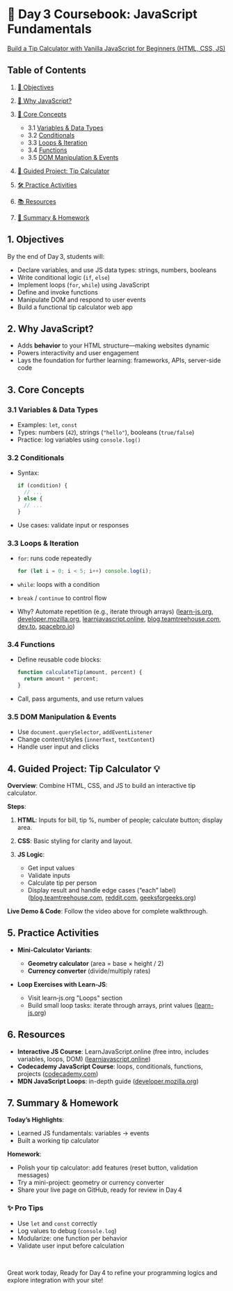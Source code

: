 # 📘 Day 3 Coursebook: JavaScript Fundamentals

[Build a Tip Calculator with Vanilla JavaScript for Beginners (HTML, CSS, JS)](https://www.youtube.com/watch?pp=ygURI3RpcGNhbGN1bGF0b3JhcHA%3D&v=Q3PjnZxW6i0&utm_source=chatgpt.com)
 </br>

## Table of Contents

1. [🎯 Objectives](#1-objectives)
2. [🧠 Why JavaScript?](#2-why-javascript)
3. [🔎 Core Concepts](#3-core-concepts)

   * 3.1 [Variables & Data Types](#31-variables--data-types)
   * 3.2 [Conditionals](#32-conditionals)
   * 3.3 [Loops & Iteration](#33-loops--iteration)
   * 3.4 [Functions](#34-functions)
   * 3.5 [DOM Manipulation & Events](#35-dom-manipulation--events)
4. [🚀 Guided Project: Tip Calculator](#4-guided-project-tip-calculator)
5. [🛠 Practice Activities](#5-practice-activities)
6. [📚 Resources](#6-resources)
7. [📝 Summary & Homework](#7-summary--homework)



## 1. Objectives

By the end of Day 3, students will:

* Declare variables, and use JS data types: strings, numbers, booleans
* Write conditional logic (`if`, `else`)
* Implement loops (`for`, `while`) using JavaScript
* Define and invoke functions
* Manipulate DOM and respond to user events
* Build a functional tip calculator web app



## 2. Why JavaScript?

* Adds **behavior** to your HTML structure—making websites dynamic
* Powers interactivity and user engagement
* Lays the foundation for further learning: frameworks, APIs, server-side code



## 3. Core Concepts

### 3.1 Variables & Data Types

* Examples: `let`, `const`
* Types: numbers (`42`), strings (`"hello"`), booleans (`true/false`)
* Practice: log variables using `console.log()`

### 3.2 Conditionals

* Syntax:

  ```js
  if (condition) {
    // ...
  } else {
    // ...
  }
  ```
* Use cases: validate input or responses

### 3.3 Loops & Iteration

* `for`: runs code repeatedly

  ```js
  for (let i = 0; i < 5; i++) console.log(i);
  ```
* `while`: loops with a condition
* `break` / `continue` to control flow
* Why? Automate repetition (e.g., iterate through arrays)
  ([learn-js.org][1], [developer.mozilla.org][2], [learnjavascript.online][3], [blog.teamtreehouse.com][4], [dev.to][5], [spacebro.io][6])

### 3.4 Functions

* Define reusable code blocks:

  ```js
  function calculateTip(amount, percent) {
    return amount * percent;
  }
  ```
* Call, pass arguments, and use return values

### 3.5 DOM Manipulation & Events

* Use `document.querySelector`, `addEventListener`
* Change content/styles (`innerText`, `textContent`)
* Handle user input and clicks



## 4. Guided Project: Tip Calculator 💡

**Overview**: Combine HTML, CSS, and JS to build an interactive tip calculator.

**Steps**:

1. **HTML**: Inputs for bill, tip %, number of people; calculate button; display area.
2. **CSS**: Basic styling for clarity and layout.
3. **JS Logic**:

   * Get input values
   * Validate inputs
   * Calculate tip per person
   * Display result and handle edge cases (“each” label)
     ([blog.teamtreehouse.com][4], [reddit.com][7], [geeksforgeeks.org][8])

**Live Demo & Code**: Follow the video above for complete walkthrough.



## 5. Practice Activities

* **Mini-Calculator Variants**:

  * **Geometry calculator** (area = base × height / 2)
  * **Currency converter** (divide/multiply rates)

* **Loop Exercises with Learn‑JS**:

  * Visit learn‑js.org "Loops" section
  * Build small loop tasks: iterate through arrays, print values
    ([learn-js.org][9])



## 6. Resources

* **Interactive JS Course**: LearnJavaScript.online (free intro, includes variables, loops, DOM)
  ([learnjavascript.online][3])
* **Codecademy JavaScript Course**: loops, conditionals, functions, projects
  ([codecademy.com][10])
* **MDN JavaScript Loops**: in-depth guide
  ([developer.mozilla.org][2])



## 7. Summary & Homework

**Today’s Highlights**:

* Learned JS fundamentals: variables → events
* Built a working tip calculator

**Homework**:

* Polish your tip calculator: add features (reset button, validation messages)
* Try a mini-project: geometry or currency converter
* Share your live page on GitHub, ready for review in Day 4



### ✨ Pro Tips

* Use `let` and `const` correctly
* Log values to debug (`console.log`)
* Modularize: one function per behavior
* Validate user input before calculation

</br>

Great work today, Ready for Day 4 to refine your programming logics and explore integration with your site!

[1]: https://www.learn-js.org/en/Loops "Loops - Learn JavaScript - Free Interactive JavaScript Tutorial"
[2]: https://developer.mozilla.org/en-US/docs/Web/JavaScript/Guide/Loops_and_iteration "Loops and iteration - JavaScript - MDN Web Docs - Mozilla"
[3]: https://learnjavascript.online/ "Learn JavaScript"
[4]: https://blog.teamtreehouse.com/build-a-javascript-tip-calculator "Build a JavaScript Tip Calculator - Treehouse Blog"
[5]: https://dev.to/thedevdrawer/create-a-restaurant-bill-and-tip-calculator-in-javascript-25ep "Create A Restaurant Bill and Tip Calculator in JavaScript"
[6]: https://spacebro.io/articles/create-tip-calculator-javascript "How To Create a Tip Calculator in JavaScript | Alan Medina"
[7]: https://www.reddit.com/r/learnjavascript/comments/nhn03s/i_created_a_free_interactive_7hour_js_course_for/ "I created a free & interactive 7-hour JS course for beginners - Reddit"
[8]: https://www.geeksforgeeks.org/design-a-tip-calculator-using-html-css-and-javascript/ "Design a Tip Calculator using HTML, CSS and JavaScript"
[9]: https://www.learn-js.org/ "Learn JavaScript - Free Interactive JavaScript Tutorial"
[10]: https://www.codecademy.com/learn/introduction-to-javascript "Learn JavaScript - Codecademy"
